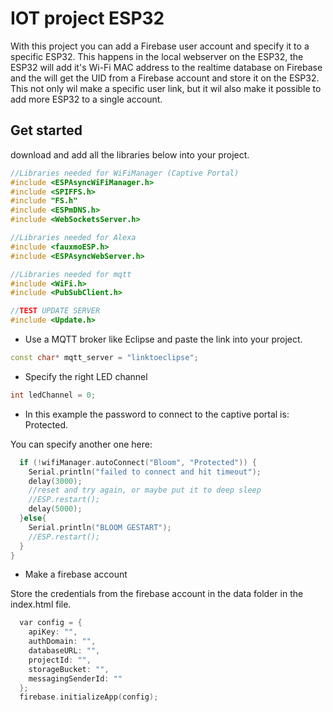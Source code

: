 # IOT project ESP32

With this project you can add a Firebase user account and specify it to a specific ESP32. This happens in the local webserver on the ESP32, the ESP32 will add it's Wi-Fi MAC address to the realtime database on Firebase and the will get the UID from a Firebase account and store it on the ESP32. This not only wil make a specific user link, but it wil also make it possible to add more ESP32 to a single account.

## Get started

download and add all the libraries below into your project.

```cpp
//Libraries needed for WiFiManager (Captive Portal)
#include <ESPAsyncWiFiManager.h>
#include <SPIFFS.h>
#include "FS.h"
#include <ESPmDNS.h>
#include <WebSocketsServer.h>

//Libraries needed for Alexa
#include <fauxmoESP.h>
#include <ESPAsyncWebServer.h>

//Libraries needed for mqtt
#include <WiFi.h>
#include <PubSubClient.h>

//TEST UPDATE SERVER
#include <Update.h>

```

- Use a MQTT broker like Eclipse and paste the link into your project.

```cpp
const char* mqtt_server = "linktoeclipse";

```

- Specify the right LED channel

```cpp
int ledChannel = 0;

```

- In this example the password to connect to the captive portal is: Protected.

You can specify another one here:

```cpp
  if (!wifiManager.autoConnect("Bloom", "Protected")) {
    Serial.println("failed to connect and hit timeout");
    delay(3000);
    //reset and try again, or maybe put it to deep sleep
    //ESP.restart();
    delay(5000);
  }else{
    Serial.println("BLOOM GESTART");
    //ESP.restart();
  }
}

```

- Make a firebase account

Store the credentials from the firebase account in the data folder in the index.html file.

```cpp
  var config = {
    apiKey: "",
    authDomain: "",
    databaseURL: "",
    projectId: "",
    storageBucket: "",
    messagingSenderId: ""
  };
  firebase.initializeApp(config);
  
```

